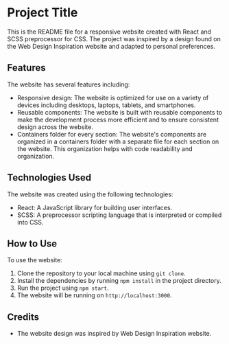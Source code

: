 # Project Title

This is the README file for a responsive website created with React and SCSS preprocessor for CSS. The project was inspired by a design found on the Web Design Inspiration website and adapted to personal preferences.

## Features

The website has several features including:

- Responsive design: The website is optimized for use on a variety of devices including desktops, laptops, tablets, and smartphones.
- Reusable components: The website is built with reusable components to make the development process more efficient and to ensure consistent design across the website.
- Containers folder for every section: The website's components are organized in a containers folder with a separate file for each section on the website. This organization helps with code readability and organization.

## Technologies Used

The website was created using the following technologies:

- React: A JavaScript library for building user interfaces.
- SCSS: A preprocessor scripting language that is interpreted or compiled into CSS.

## How to Use

To use the website:

1. Clone the repository to your local machine using `git clone`.
2. Install the dependencies by running `npm install` in the project directory.
3. Run the project using `npm start`.
4. The website will be running on `http://localhost:3000`.

## Credits

- The website design was inspired by Web Design Inspiration website.
